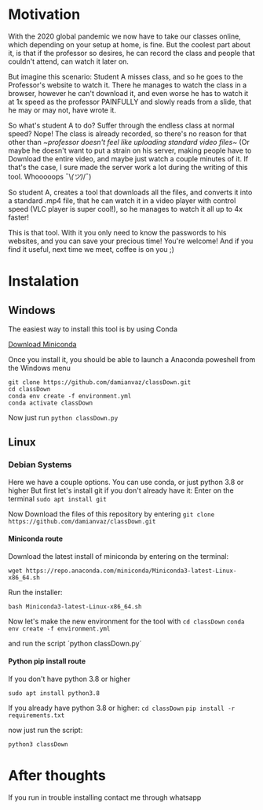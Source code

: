 # Motivation

With the 2020 global pandemic we now have to take our classes online, which depending on your setup at home, is fine.
But the coolest part about it, is that if the professor so desires, he can record the class and people that couldn't attend, can watch it later on.

But imagine this scenario: Student A misses class, and so he goes to the Professor's website to watch it. 
There he manages to watch the class in a browser, however he can't download it, and even worse he has to watch it at 1x speed as the professor PAINFULLY and slowly reads from a slide, that he may or may not, have wrote it.

So what's student A to do? Suffer through the endless class at normal speed? Nope! 
The class is already recorded, so there's no reason for that other than *~professor doesn't feel like uploading standard video files~* (Or maybe he doesn't want to put a strain on his server, making people have to Download the entire video, and maybe just watch a couple minutes of it. If that's the case, I sure made the server work a lot during the writing of this tool. Whooooops ¯\\_(ツ)_/¯) 

So student A, creates a tool that downloads all the files, and converts it into a standard .mp4 file, that he can watch it in a video player with control speed (VLC player is super cool!), so he manages to watch it all up to 4x faster!

This is that tool. With it you only need to know the passwords to his websites, and you can save your precious time!
You're welcome! And if you find it useful, next time we meet, coffee is on you ;)

# Instalation

## Windows

The easiest way to install this tool is by using Conda

[Download Miniconda](https://docs.conda.io/en/latest/miniconda.html)

Once you install it, you should be able to launch a Anaconda poweshell from the Windows menu

    git clone https://github.com/damianvaz/classDown.git
    cd classDown
    conda env create -f environment.yml
    conda activate classDown

Now just run `python classDown.py`

## Linux

### Debian Systems

Here we have a couple options. You can use conda, or just python 3.8 or higher
But first let's install git if you don't already have it:
Enter on the terminal `sudo apt install git`

Now Download the files of this repository by entering `git clone https://github.com/damianvaz/classDown.git`

#### Miniconda route

Download the latest install of miniconda by entering on the terminal:

`wget https://repo.anaconda.com/miniconda/Miniconda3-latest-Linux-x86_64.sh`

Run the installer:

`bash Miniconda3-latest-Linux-x86_64.sh`

Now let's make the new environment for the tool with
`cd classDown`
`conda env create -f environment.yml`

and run the script ´python classDown.py´

#### Python pip install route

If you don't have python 3.8 or higher

`sudo apt install python3.8`

If you already have python 3.8 or higher:
`cd classDown`
`pip install -r requirements.txt`

now just run the script:

`python3 classDown`

# After thoughts

If you run in trouble installing contact me through whatsapp

